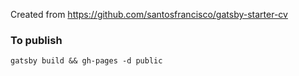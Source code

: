 Created from https://github.com/santosfrancisco/gatsby-starter-cv

### To publish
`gatsby build && gh-pages -d public`
